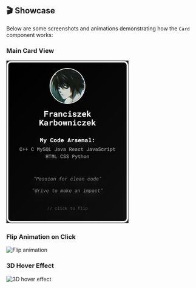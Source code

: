 ## 🎬 Showcase

Below are some screenshots and animations demonstrating how the `Card` component works:

### Main Card View

![Card main view](showcase/card-main-view.png)

### Flip Animation on Click

![Flip animation](showcase/card-flip-animation.gif)

### 3D Hover Effect

![3D hover effect](showcase/card-3d-hover-effect.gif)
